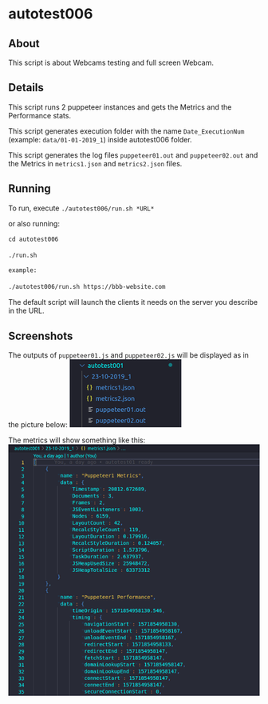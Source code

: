 # autotest006

## About

This script is about Webcams testing and full screen Webcam.

## Details

This script runs 2 puppeteer instances and gets the Metrics and the Performance stats.

This script generates execution folder with the name `Date_ExecutionNum` (example: `data/01-01-2019_1`) inside autotest006 folder.

This script generates the log files `puppeteer01.out` and `puppeteer02.out` and the Metrics in `metrics1.json` and `metrics2.json` files.

## Running

To run, execute `./autotest006/run.sh *URL*`

or also running: 

```
cd autotest006

./run.sh
```

~~~bash
example: 

./autotest006/run.sh https://bbb-website.com
~~~

The default script will launch the clients it needs on the server you describe in the URL.

## Screenshots

The outputs of `puppeteer01.js` and `puppeteer02.js` will be displayed as in the picture below:
![outputs](../images/screenshot.png "outputs")

The metrics will show something like this:
![metrics](../images/metrics.png "metrics")
